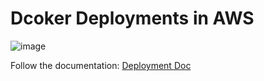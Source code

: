 # Dcoker Deployments in AWS

![image](https://github.com/user-attachments/assets/f16e2a83-051c-47e6-a461-81447487879e)


Follow the documentation: [Deployment Doc](https://docs.google.com/document/d/1RT7pZ0aOE3gYENB80j1WRWzLXjmPyLFtA-u1i8acPMs/edit?usp=sharing)
